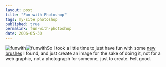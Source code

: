 ```yaml
---
layout: post
title: "Fun with Photoshop"
tags: my-site photoshop
published: true
permalink: fun-with-photoshop
date: 2006-05-30
---
```


<img class="left small" src="http://www.miklb.com/blog/wp-content/uploads/2006/05/funwith.thumbnail.jpg" alt="funwith" /><img class="left big" src="http://www.miklb.com/blog/wp-content/uploads/2006/05/funwith.jpg" alt="funwith" />So I took a little time to just have fun with some <a href="http://www.magurno.com/">new brushes</a> I found, and just create an image for the sake of doing it, not for a web graphic, not a photograph for someone, just to create.
Felt good.
